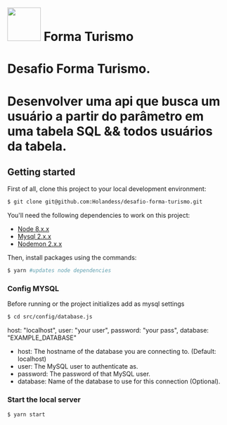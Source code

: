 # <img src="https://formaturismo.com.br/images/logo.jpg" width=76> Forma Turismo

# Desafio Forma Turismo.

# Desenvolver uma api que busca um usuário a partir do parâmetro em uma tabela SQL && todos usuários da tabela.

## Getting started

First of all, clone this project to your local development environment:

```sh
$ git clone git@github.com:Holandess/desafio-forma-turismo.git
```

You'll need the following dependencies to work on this project:

- [Node 8.x.x](https://github.com/creationix/nvm)
- [Mysql 2.x.x](https://github.com/mysqljs/mysql#readme)
- [Nodemon 2.x.x](https://github.com/remy/nodemon)

Then, install packages using the commands:

```sh
$ yarn #updates node dependencies
```

### Config MYSQL

Before running or the project initializes add as mysql settings

```sh
$ cd src/config/database.js
```

host: "localhost",
user: "your user",
password: "your pass",
database: "EXAMPLE_DATABASE"

- host: The hostname of the database you are connecting to. (Default: localhost)
- user: The MySQL user to authenticate as.
- password: The password of that MySQL user.
- database: Name of the database to use for this connection (Optional).

### Start the local server

```sh
$ yarn start
```
